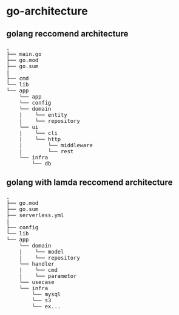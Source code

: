 # go-architecture
## golang reccomend architecture

<pre>
.
├── main.go
├── go.mod
├── go.sum
|
├── cmd
└── lib
└── app
    └── app
    └── config
    └── domain
    |    └── entity
    |    └── repository
    └── ui  
    |    └── cli
    |    └── http     
    |        └── middleware
    |        └── rest 
    └── infra
        └── db
</pre>

## golang with lamda reccomend architecture 

<pre>
.
├── go.mod
├── go.sum
├── serverless.yml
|
├── config
└── lib
└── app
    └── domain
    |    └── model
    |    └── repository
    └── handler
    |    └── cmd
    |    └── parametor
    └── usecase  
    └── infra
        └── mysql
        └── s3
        └── ex...
</pre>
